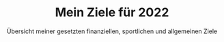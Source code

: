 ---
layout: post
title: Mein Ziele für 2022
subtitle: Übersicht meiner gesetzten finanziellen, sportlichen und allgemeinen Ziele
tags: [Ziele, 2022]
comments: true
published: true
---